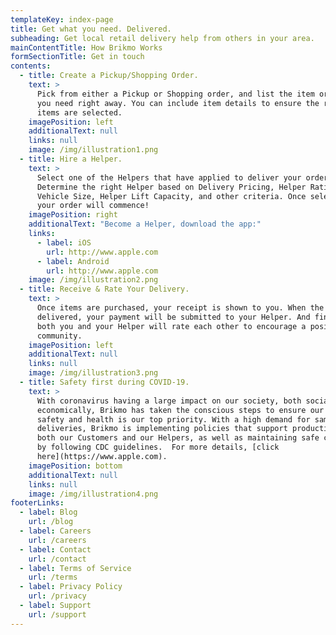 ```yaml
---
templateKey: index-page
title: Get what you need. Delivered.
subheading: Get local retail delivery help from others in your area.
mainContentTitle: How Brikmo Works
formSectionTitle: Get in touch
contents:
  - title: Create a Pickup/Shopping Order.
    text: >
      Pick from either a Pickup or Shopping order, and list the item or items
      you need right away. You can include item details to ensure the right
      items are selected.
    imagePosition: left
    additionalText: null
    links: null
    image: /img/illustration1.png
  - title: Hire a Helper.
    text: >
      Select one of the Helpers that have applied to deliver your order.
      Determine the right Helper based on Delivery Pricing, Helper Rating,
      Vehicle Size, Helper Lift Capacity, and other criteria. Once selected,
      your order will commence!
    imagePosition: right
    additionalText: "Become a Helper, download the app:"
    links:
      - label: iOS
        url: http://www.apple.com
      - label: Android
        url: http://www.apple.com
    image: /img/illustration2.png
  - title: Receive & Rate Your Delivery.
    text: >
      Once items are purchased, your receipt is shown to you. When the items are
      delivered, your payment will be submitted to your Helper. And finally,
      both you and your Helper will rate each other to encourage a positive user
      community.
    imagePosition: left
    additionalText: null
    links: null
    image: /img/illustration3.png
  - title: Safety first during COVID-19.
    text: >
      With coronavirus having a large impact on our society, both socially and
      economically, Brikmo has taken the conscious steps to ensure our users'
      safety and health is our top priority. With a high demand for same-day
      deliveries, Brikmo is implementing policies that support productivity for
      both our Customers and our Helpers, as well as maintaining safe conditions
      by following CDC guidelines.  For more details, [click
      here](https://www.apple.com).
    imagePosition: bottom
    additionalText: null
    links: null
    image: /img/illustration4.png
footerLinks:
  - label: Blog
    url: /blog
  - label: Careers
    url: /careers
  - label: Contact
    url: /contact
  - label: Terms of Service
    url: /terms
  - label: Privacy Policy
    url: /privacy
  - label: Support
    url: /support
---
```

